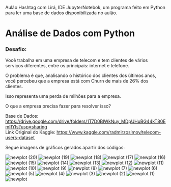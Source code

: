 Aulão Hashtag com Lirá, IDE JupyterNotebok, um programa feito em Python para ler uma base de dados disponibilizada no aulão.

# Análise de Dados com Python

### Desafio:

Você trabalha em uma empresa de telecom e tem clientes de vários serviços diferentes, entre os principais: internet e telefone.

O problema é que, analisando o histórico dos clientes dos últimos anos, você percebeu que a empresa está com Churn de mais de 26% dos clientes.

Isso representa uma perda de milhões para a empresa.

O que a empresa precisa fazer para resolver isso?

Base de Dados: https://drive.google.com/drive/folders/1T7D0BlWkNuy_MDpUHuBG44kT80EmRYIs?usp=sharing <br>
Link Original do Kaggle: https://www.kaggle.com/radmirzosimov/telecom-users-dataset

Segue imagens de gráficos gerados apartir dos códigos:

![newplot (20)](https://user-images.githubusercontent.com/98736222/185005000-a0b79588-3272-43d1-bfa0-722d11113943.png)
![newplot (19)](https://user-images.githubusercontent.com/98736222/185005005-25e0883f-96b7-4c57-940c-375714d1896e.png)
![newplot (18)](https://user-images.githubusercontent.com/98736222/185005006-bb7d1186-3f04-4101-8e8f-f4a68986ead5.png)
![newplot (17)](https://user-images.githubusercontent.com/98736222/185005024-64820614-7851-4e94-9d0b-54fc0d304361.png)
![newplot (16)](https://user-images.githubusercontent.com/98736222/185005135-27eb082b-e05c-4a68-9f32-23f4166aa962.png)
![newplot (15)](https://user-images.githubusercontent.com/98736222/185005174-f735bd85-b64a-4611-9c87-82b10dd3ef46.png)
![newplot (14)](https://user-images.githubusercontent.com/98736222/185005203-6631e536-9e50-4b0c-98b0-fd806b139567.png)
![newplot (13)](https://user-images.githubusercontent.com/98736222/185005215-655f240b-e20d-400a-84a5-9a8600c5b5cd.png)
![newplot (12)](https://user-images.githubusercontent.com/98736222/185005223-642a23bb-bd10-4070-b9df-1b3b2d7a5b69.png)
![newplot (11)](https://user-images.githubusercontent.com/98736222/185005230-881fbe80-6e06-4b60-86b4-d2017dea56cd.png)
![newplot (10)](https://user-images.githubusercontent.com/98736222/185005243-4e8bd9d6-0106-4d3c-960b-2bfdb4e09fea.png)
![newplot (9)](https://user-images.githubusercontent.com/98736222/185005254-e3ae8a22-436e-4157-a583-ee1f79be5e68.png)
![newplot (8)](https://user-images.githubusercontent.com/98736222/185005256-64ca5e2d-c3e4-424c-bd56-1c0a19f7aca0.png)
![newplot (7)](https://user-images.githubusercontent.com/98736222/185005265-f16e4adb-ffbb-4818-8db5-3736d0523576.png)
![newplot (6)](https://user-images.githubusercontent.com/98736222/185005272-c3f889ae-9251-4a54-9162-f50200fff2b5.png)
![newplot (5)](https://user-images.githubusercontent.com/98736222/185005279-bad692f7-2475-4627-ac00-ce1781c66681.png)
![newplot (4)](https://user-images.githubusercontent.com/98736222/185005285-5ee87300-1ad5-402d-9d2b-9eeadf5dc738.png)
![newplot (3)](https://user-images.githubusercontent.com/98736222/185005294-c6a9ae21-500b-459d-a09f-856c74bb084c.png)
![newplot (2)](https://user-images.githubusercontent.com/98736222/185005304-f646a26a-5489-40cf-a863-faff8e43ff17.png)
![newplot (1)](https://user-images.githubusercontent.com/98736222/185005311-f14af0fd-bee3-4937-8e11-d4d2a483e4de.png)
![newplot](https://user-images.githubusercontent.com/98736222/185005321-130be5dd-5a58-49d8-a6b3-cc61f692e9ea.png)




